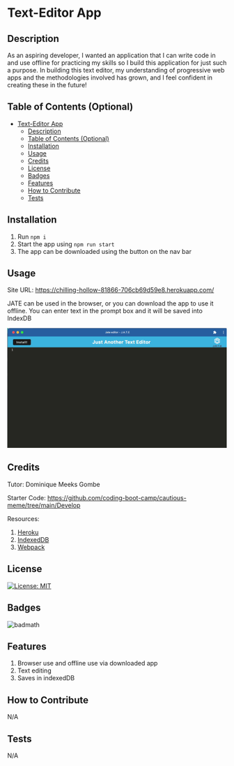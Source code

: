# Text-Editor App

## Description

As an aspiring developer, I wanted an application that I can write code in and use offline for practicing my skills so I build this application for just such a purpose.
In building this text editor, my understanding of progressive web apps and the methodologies involved has grown, and I feel confident in creating these in the future!

## Table of Contents (Optional)

- [Text-Editor App](#text-editor-app)
  - [Description](#description)
  - [Table of Contents (Optional)](#table-of-contents-optional)
  - [Installation](#installation)
  - [Usage](#usage)
  - [Credits](#credits)
  - [License](#license)
  - [Badges](#badges)
  - [Features](#features)
  - [How to Contribute](#how-to-contribute)
  - [Tests](#tests)

## Installation

1. Run `npm i`
2. Start the app using `npm run start`
3. The app can be downloaded using the button on the nav bar

## Usage

Site URL: https://chilling-hollow-81866-706cb69d59e8.herokuapp.com/

JATE can be used in the browser, or you can download the app to use it offline. 
You can enter text in the prompt box and it will be saved into IndexDB

![JATE image](./public/images/JATE.png)

## Credits

Tutor: Dominique Meeks Gombe

Starter Code: https://github.com/coding-boot-camp/cautious-meme/tree/main/Develop

Resources:
1. [Heroku](https://www.heroku.com/)
2. [IndexedDB](https://developer.mozilla.org/en-US/docs/Web/API/IndexedDB_API/Using_IndexedDB)
3. [Webpack](https://webpack.js.org/)

## License

[![License: MIT](https://img.shields.io/badge/License-MIT-yellow.svg)](https://opensource.org/licenses/MIT)

## Badges

![badmath](https://img.shields.io/github/languages/top/lernantino/badmath)

## Features

1. Browser use and offline use via downloaded app
2. Text editing
3. Saves in indexedDB

## How to Contribute

N/A

## Tests

N/A